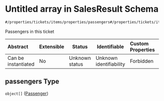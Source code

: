 # Untitled array in SalesResult Schema

```txt
#/properties/tickets/items/properties/passengers#/properties/tickets/items/properties/passengers
```

Passengers in this ticket


| Abstract            | Extensible | Status         | Identifiable            | Custom Properties | Additional Properties | Access Restrictions | Defined In                                                                                          |
| :------------------ | ---------- | -------------- | ----------------------- | :---------------- | --------------------- | ------------------- | --------------------------------------------------------------------------------------------------- |
| Can be instantiated | No         | Unknown status | Unknown identifiability | Forbidden         | Allowed               | none                | [sales-result.json\*](../../schema/proprietary-extensions/sales-result.json "open original schema") |

## passengers Type

`object[]` ([Passenger](sales-result-properties-tickets-sold-in-this-sale-ticket-properties-passengers-passenger.md))
